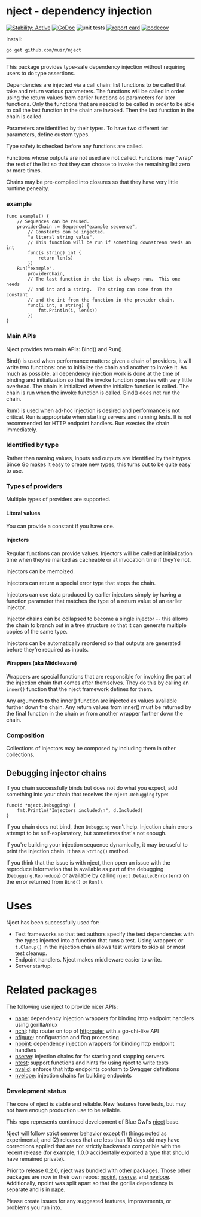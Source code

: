 # nject - dependency injection 

[![Stability: Active](https://masterminds.github.io/stability/active.svg)](https://masterminds.github.io/stability/active.html)
[![GoDoc](https://godoc.org/github.com/muir/nject?status.png)](https://pkg.go.dev/github.com/muir/nject)
![unit tests](https://github.com/muir/nject/actions/workflows/go.yml/badge.svg)
[![report card](https://goreportcard.com/badge/github.com/muir/nject)](https://goreportcard.com/report/github.com/muir/nject)
[![codecov](https://codecov.io/gh/muir/nject/branch/main/graph/badge.svg)](https://codecov.io/gh/muir/nject)

Install:

	go get github.com/muir/nject

---

This package provides type-safe dependency injection without requiring
users to do type assertions.

Dependencies are injected via a call chain: list functions to be called
that take and return various parameters.  The functions will be called
in order using the return values from earlier functions as parameters
for later functions.  Only the functions that are needed to be called in
order to be able to call the last function in the chain are invoked.  Then
the last function in the chain is called.

Parameters are identified by their types.  To have two different `int`
parameters, define custom types.

Type safety is checked before any functions are called.

Functions whose outputs are not used are not called.  Functions may
"wrap" the rest of the list so that they can choose to invoke the
remaining list zero or more times.

Chains may be pre-compiled into closures so that they have very little
runtime penealty.

### example

	func example() {
		// Sequences can be reused.
		providerChain := Sequence("example sequence",
			// Constants can be injected.
			"a literal string value",
			// This function will be run if something downstream needs an int
			func(s string) int {
				return len(s)
			})
		Run("example",
			providerChain,
			// The last function in the list is always run.  This one needs
			// and int and a string.  The string can come from the constant
			// and the int from the function in the provider chain.
			func(i int, s string) {
				fmt.Println(i, len(s))
			})
	}

### Main APIs

Nject provides two main APIs: Bind() and Run().

Bind() is used when performance matters: given a chain of providers,
it will write two functions: one to initialize the chain and another to
invoke it.  As much as possible, all dependency injection work is done
at the time of binding and initialization so that the invoke function
operates with very little overhead.  The chain is initialized when the
initialize function is called.  The chain is run when the invoke function
is called.  Bind() does not run the chain.

Run() is used when ad-hoc injection is desired and performance is not
critical.  Run is appropriate when starting servers and running tests.
It is not recommended for HTTP endpoint handlers.  Run exectes the
chain immediately.

### Identified by type

Rather than naming values, inputs and outputs are identified by their types.  
Since Go makes it easy to create new types, this turns out to be quite easy to use.

### Types of providers

Multiple types of providers are supported.

#### Literal values

You can provide a constant if you have one.

#### Injectors

Regular functions can provide values.  Injectors will be called at
initialization time when they're marked as cacheable or at invocation
time if they're not.

Injectors can be memoized.

Injectors can return a special error type that stops the chain.

Injectors can use data produced by earlier injectors simply by having
a function parameter that matches the type of a return value of an
earlier injector.

Injector chains can be collapsed to become a single injector -- this
allows the chain to branch out in a tree structure so that it can 
generate multiple copies of the same type.

Injectors can be automatically reordered so that outputs are generated
before they're required as inputs.

#### Wrappers (aka Middleware)

Wrappers are special functions that are responsible for invoking
the part of the injection chain that comes after themselves.  They
do this by calling an `inner()` function that the nject framework
defines for them.

Any arguments to the inner() function are injected as values available
further down the chain.  Any return values from inner() must be returned
by the final function in the chain or from another wrapper further down
the chain.

### Composition

Collections of injectors may be composed by including them in
other collections.

## Debugging injector chains

If you chain successfully binds but does not do what you expect, add
something into your chain that receives the `nject.Debugging` type:

	func(d *nject.Debugging) {
		fmt.Println("Injectors included\n", d.Included)
	}

If you chain does not bind, then `Debugging` won't help.
Injection chain errors attempt to be self-explanatory, but sometimes that's not enough.

If you're building your injection sequence dynamically, it may be useful to print
the injection chain.  It has a `String()` method.

If you think that the issue is with nject, then open an issue with the reproduce information
that is available as part of the debugging (`Debugging.Reproduce`) or available by calling
`nject.DetailedError(err)` on the error returned from `Bind()` or `Run()`.

# Uses

Nject has been successfully used for:

- Test frameworks so that test authors specify the test dependencies with the types
  injected into a function that runs a test.  Using wrappers or `t.Clanup()` in the
  injection chain allows test writers to skip all or most test cleanup.
- Endpoint handlers.  Nject makes middleware easier to write.
- Server startup.

# Related packages

The following use nject to provide nicer APIs:

- [nape](https://github.com/muir/nape): dependency injection wrappers for binding http endpoint handlers using gorilla/mux
- [nchi](https://github.com/muir/nchi): http router on top of [httprouter](https://pkg.go.dev/github.com/julienschmidt/httprouter) with a go-chi-like API
- [nfigure](https://github.com/muir/nfigure): configuration and flag processing
- [npoint](https://github.com/muir/npoint): dependency injection wrappers for binding http endpoint handlers
- [nserve](https://github.com/muir/nserve): injection chains for for starting and stopping servers
- [ntest](https://github.com/memsql/ntest): support functions and hints for using nject to write tests
- [nvalid](https://github.com/muir/nvalid): enforce that http endpoints conform to Swagger definitions
- [nvelope](https://github.com/muir/nvelope): injection chains for building endpoints

### Development status

The core of nject is stable and reliable.  New features have tests, but may not have
enough production use to be reliable.

This repo represents continued development of Blue Owl's 
[nject](https://github.com/BlueOwlOpenSource/nject) base.

Nject will follow strict semver behavior except (1) things noted as experimental;
and (2) releases that are less than 10 days old may have corrections applied that
are not strictly backwards compatible with the recent release (for example, 1.0.0
accidentally exported a type that should have remained private).

Prior to release 0.2.0, nject was bundled with other packages.  Those
other packages are now in their own repos: 
[npoint](https://github.com/muir/npoint),
[nserve](https://github.com/muir/nserve), and
[nvelope](https://github.com/muir/nvelope).  Additionally, npoint
was split apart so that the gorilla dependency is separate and is in
[nape](https://github.com/muir/nape).

Please create issues for any suggested features, improvements, or problems you run into.

